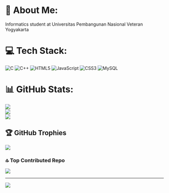 # 💫 About Me:
Informatics student at Universitas Pembangunan Nasional Veteran Yogyakarta


# 💻 Tech Stack:
![C](https://img.shields.io/badge/c-%2300599C.svg?style=for-the-badge&logo=c&logoColor=white) ![C++](https://img.shields.io/badge/c++-%2300599C.svg?style=for-the-badge&logo=c%2B%2B&logoColor=white) ![HTML5](https://img.shields.io/badge/html5-%23E34F26.svg?style=for-the-badge&logo=html5&logoColor=white) ![JavaScript](https://img.shields.io/badge/javascript-%23323330.svg?style=for-the-badge&logo=javascript&logoColor=%23F7DF1E) ![CSS3](https://img.shields.io/badge/css3-%231572B6.svg?style=for-the-badge&logo=css3&logoColor=white) ![MySQL](https://img.shields.io/badge/mysql-4479A1.svg?style=for-the-badge&logo=mysql&logoColor=white)
# 📊 GitHub Stats:
![](https://github-readme-stats.vercel.app/api?username=hipsty1&theme=dark&hide_border=false&include_all_commits=false&count_private=false)<br/>
![](https://nirzak-streak-stats.vercel.app/?user=hipsty1&theme=dark&hide_border=false)<br/>
![](https://github-readme-stats.vercel.app/api/top-langs/?username=hipsty1&theme=dark&hide_border=false&include_all_commits=false&count_private=false&layout=compact)

## 🏆 GitHub Trophies
![](https://github-profile-trophy.vercel.app/?username=hipsty1&theme=radical&no-frame=false&no-bg=true&margin-w=4)

### 🔝 Top Contributed Repo
![](https://github-contributor-stats.vercel.app/api?username=hipsty1&limit=5&theme=dark&combine_all_yearly_contributions=true)

---
[![](https://visitcount.itsvg.in/api?id=hipsty1&icon=0&color=0)](https://visitcount.itsvg.in)

<!-- Proudly created with GPRM ( https://gprm.itsvg.in ) -->
